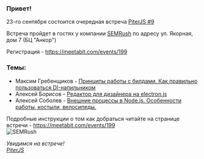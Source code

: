 ### Привет!

23-го сентября состоится очередная встреча [PiterJS #9](https://meetabit.com/events/199)

Встреча пройдет в гостях у компании [SEMRush](https://ru.semrush.com/) по адресу ул. Якорная, дом 7 (БЦ "Анкор")

Регистрация - https://meetabit.com/events/199

### Темы:
- Максим Гребенщиков - [Принципы работы с билдами. Как правильно пользоваться DI-напильником](https://meetabit.com/talks/159)
- Алексей Борисов - [Редактор для дизайнера на electron.js](https://meetabit.com/talks/158)
- Алексей Соболев - [Внешние процессы в Node.js. Особенности работы, костыли, велосипеды.](https://meetabit.com/talks/157)


Подробные инструкции о том как добраться читайте на странице встречи - https://meetabit.com/events/199  
![SEMRush](https://raw.githubusercontent.com/piterjs/letters/master/PiterJS-9/map.png)

*Увидимся на встрече!*  
*[PiterJS](http://piterjs.org)*
